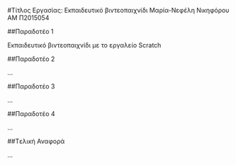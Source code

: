 #Τίτλος Εργασίας: Εκπαιδευτικό βιντεοπαιχνίδι
Μαρία-Νεφέλη Νικηφόρου
ΑΜ Π2015054

##Παραδοτέο 1

Εκπαιδευτικό βιντεοπαιχνίδι με το εργαλείο Scratch

##Παραδοτέο 2

…

##Παραδοτέο 3

...

##Παραδοτέο 4

...

##Tελική Αναφορά

...
